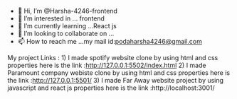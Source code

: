 - 👋 Hi, I’m @Harsha-4246-frontend
- 👀 I’m interested in ... frontend
- 🌱 I’m currently learning ...React js 
- 💞️ I’m looking to collaborate on ...
- 📫 How to reach me ...my mail id:podaharsha4246@gmail.com

<!---
Harsha-4246-frontend/Harsha-4246-frontend is a ✨ special ✨ repository because its `README.md` (this file) appears on your GitHub profile.
You can click the Preview link to take a look at your changes.
--->
My project Links :  1) I made spotify website  clone by using html and css properties here is the link :http://127.0.0.1:5502/index.html
                    2) I made Paramount  company webiste clone by using html and css properties here is the link :http://127.0.0.1:5501/
                    3) I made Far Away website project by using javascript and react js properties here is the link :http://localhost:3001/ 
